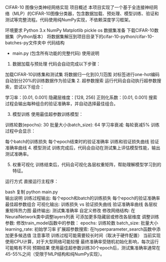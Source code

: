 CIFAR-10 图像分类神经网络实现
项目概述
本项目实现了一个基于全连接神经网络（MLP）的CIFAR-10图像分类器，包含数据加载、预处理、模型训练、验证和测试等完整流程。代码使用纯NumPy实现，不依赖深度学习框架。

环境要求
Python 3.x
NumPy
Matplotlib
pickle
os
数据集准备
下载CIFAR-10数据集（Python版本）
将数据集解压到项目目录下的cifar-10-python/cifar-10-batches-py文件夹中
代码结构
- main.py  (包含所有功能的完整代码)
使用说明
1. 数据加载与预处理
代码会自动完成以下步骤：

加载CIFAR-10训练集和测试集
将数据归一化到[0,1]范围
对标签进行one-hot编码
自动划分20%的训练数据作为验证集
2. 超参数搜索
运行代码会自动执行超参数搜索，尝试以下组合：

学习率：[0.01, 0.001]
隐藏层维度：[128, 256]
正则化系数：[0.01, 0.001]
搜索过程会输出每种组合的验证准确率，并自动选择最佳组合。

3. 模型训练
使用最佳超参数训练模型：

训练轮数(epochs): 30
批量大小(batch_size): 64
学习率衰减: 每轮衰减5%
训练过程中会显示：

每个batch的训练损失
每个epoch结束时的验证准确率
训练和验证损失曲线
验证准确率曲线
4. 模型测试
训练完成后，代码会自动在测试集上评估模型性能，输出测试准确率。

5. 权重可视化
训练结束后，代码会可视化各层权重矩阵，帮助理解模型学习到的特征。

运行方式
直接运行主程序：

bash
复制
python main.py  
输出说明
训练过程输出:
每个epoch和batch的训练损失
每个epoch的验证准确率
最佳超参数组合
可视化输出:
训练损失 vs 验证损失曲线
验证准确率曲线
各层权重矩阵热力图
最终输出:
测试集准确率
自定义修改
修改网络结构:
在NeuralNetwork类中调整layers列表
可添加更多隐藏层或修改各层维度
调整训练参数:
修改train_model函数中的参数：
epochs: 训练轮数
batch_size: 批量大小
learning_rate: 初始学习率
扩展超参数搜索:
在hyperparameter_search函数中添加更多候选值
注意事项
训练过程可能需要较长时间（取决于硬件配置）
当前实现使用CPU计算，对于大型网络可能较慢
最终准确率受随机初始化影响，每次运行可能略有不同
预期结果
使用最佳超参数训练30个epoch后，测试集准确率通常在45-55%之间（受限于MLP结构和纯NumPy实现）。
